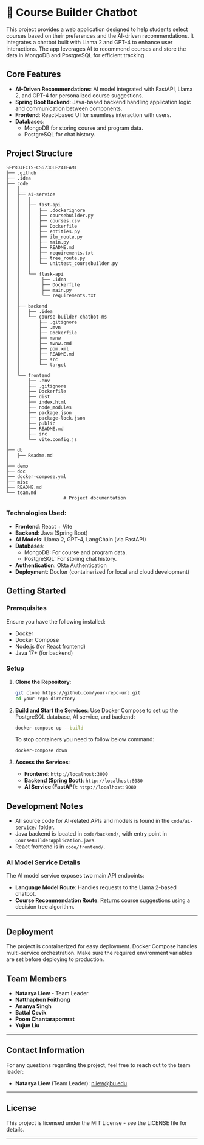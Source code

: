 
# 🦅 Course Builder Chatbot

This project provides a web application designed to help students select courses based on their preferences and the AI-driven recommendations. It integrates a chatbot built with Llama 2 and GPT-4 to enhance user interactions. The app leverages AI to recommend courses and store the data in MongoDB and PostgreSQL for efficient tracking.

## Core Features
- **AI-Driven Recommendations**: AI model integrated with FastAPI, Llama 2, and GPT-4 for personalized course suggestions.
- **Spring Boot Backend**: Java-based backend handling application logic and communication between components.
- **Frontend**: React-based UI for seamless interaction with users.
- **Databases**: 
  - MongoDB for storing course and program data.
  - PostgreSQL for chat history.

## Project Structure
```
SEPROJECTS-CS673OLF24TEAM1
├── .github
├── .idea
├── code
│   │
│   ├── ai-service
│   │   │ 
│   │   ├── fast-api
│   │   │   ├── .dockerignore
│   │   │   ├── coursebuilder.py
│   │   │   ├── courses.csv
│   │   │   ├── Dockerfile
│   │   │   ├── entities.py
│   │   │   ├── ilm_route.py
│   │   │   ├── main.py
│   │   │   ├── README.md
│   │   │   ├── requirements.txt
│   │   │   ├── tree_route.py
│   │   │   └── unittest_coursebuilder.py
│   │   │ 
│   │   └── flask-api
│   │        ├── .idea
│   │        ├── Dockerfile
│   │        ├── main.py
│   │        └── requirements.txt
│   │
│   ├── backend
│   │   ├── .idea
│   │   └── course-builder-chatbot-ms
│   │       ├── .gitignore
│   │       ├── .mvn
│   │       ├── Dockerfile
│   │       ├── mvnw
│   │       ├── mvnw.cmd
│   │       ├── pom.xml
│   │       ├── README.md
│   │       ├── src
│   │       └── target
│   │
│   └── frontend
│       ├── .env
│       ├── .gitignore
│       ├── Dockerfile
│       ├── dist
│       ├── index.html
│       ├── node_modules
│       ├── package.json
│       ├── package-lock.json
│       ├── public
│       ├── README.md
│       ├── src
│       └── vite.config.js
│
├── db
│   ├── Readme.md
│
├── demo
├── doc
├── docker-compose.yml
├── misc
├── README.md
└── team.md
                     # Project documentation
```

### Technologies Used:
- **Frontend**: React + Vite
- **Backend**: Java (Spring Boot)
- **AI Models**: Llama 2, GPT-4, LangChain (via FastAPI)
- **Databases**: 
  - MongoDB: For course and program data.
  - PostgreSQL: For storing chat history.
- **Authentication**: Okta Authentication
- **Deployment**: Docker (containerized for local and cloud development)

## Getting Started

### Prerequisites
Ensure you have the following installed:
- Docker
- Docker Compose
- Node.js (for React frontend)
- Java 17+ (for backend)

### Setup

1. **Clone the Repository**:
   ```bash
   git clone https://github.com/your-repo-url.git
   cd your-repo-directory
   ```

2. **Build and Start the Services**:
   Use Docker Compose to set up the PostgreSQL database, AI service, and backend:
   ```bash
   docker-compose up --build
   ```

   To stop containers you need to follow below command:
      ```bash
   docker-compose down
   ```

3. **Access the Services**:
   - **Frontend**: `http://localhost:3000`
   - **Backend (Spring Boot)**: `http://localhost:8080`
   - **AI Service (FastAPI)**: `http://localhost:9080`

## Development Notes

- All source code for AI-related APIs and models is found in the `code/ai-service/` folder.
- Java backend is located in `code/backend/`, with entry point in `CourseBuilderApplication.java`.
- React frontend is in `code/frontend/`.

### AI Model Service Details
The AI model service exposes two main API endpoints:
- **Language Model Route**: Handles requests to the Llama 2-based chatbot.
- **Course Recommendation Route**: Returns course suggestions using a decision tree algorithm.

---

## Deployment

The project is containerized for easy deployment. Docker Compose handles multi-service orchestration. Make sure the required environment variables are set before deploying to production.


## **Team Members**

- **Natasya Liew** - Team Leader
- **Natthaphon Foithong**
- **Ananya Singh**
- **Battal Cevik**
- **Poom Chantarapornrat**
- **Yujun Liu**

---

## **Contact Information**

For any questions regarding the project, feel free to reach out to the team leader:

- **Natasya Liew** (Team Leader): nliew@bu.edu

---

## **License**

This project is licensed under the MIT License - see the LICENSE file for details.

---
